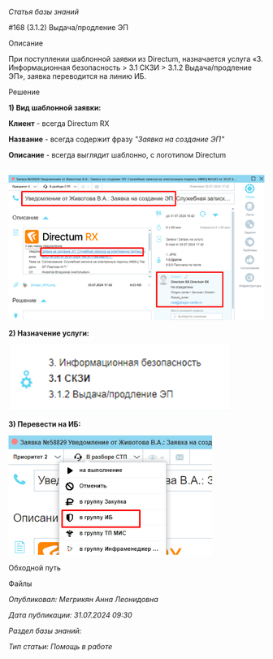 _Статья базы знаний_

#168 (3.1.2) Выдача/продление ЭП

Описание

При поступлении шаблонной заявки из Directum, назначается услуга «3. Информационная безопасность > 3.1 СКЗИ > 3.1.2 Выдача/продление ЭП», заявка переводится на линию ИБ.

Решение

**1) Вид шаблонной заявки:**

**Клиент** - всегда Directum RX

**Название** - всегда содержит фразу _"Заявка на создание ЭП"_

**Описание** - всегда выглядит шаблонно, с логотипом Directum

 ![(3.1.2) Выдача_продление ЭП](<(312) Выдача_продление ЭП.png>)

**2) Назначение услуги:**

 ![(3.1.2) Выдача_продление ЭП](<(312) Выдача_продление ЭП 1.png>)

**3) Перевести на ИБ:**

![(3.1.2) Выдача_продление ЭП](<(312) Выдача_продление ЭП 2.png>)

Обходной путь

Файлы

_Опубликовал: Мегрикян Анна Леонидовна_

_Дата публикации: 31.07.2024 09:30_

_Раздел базы знаний:_

_Тип статьи: Помощь в работе_